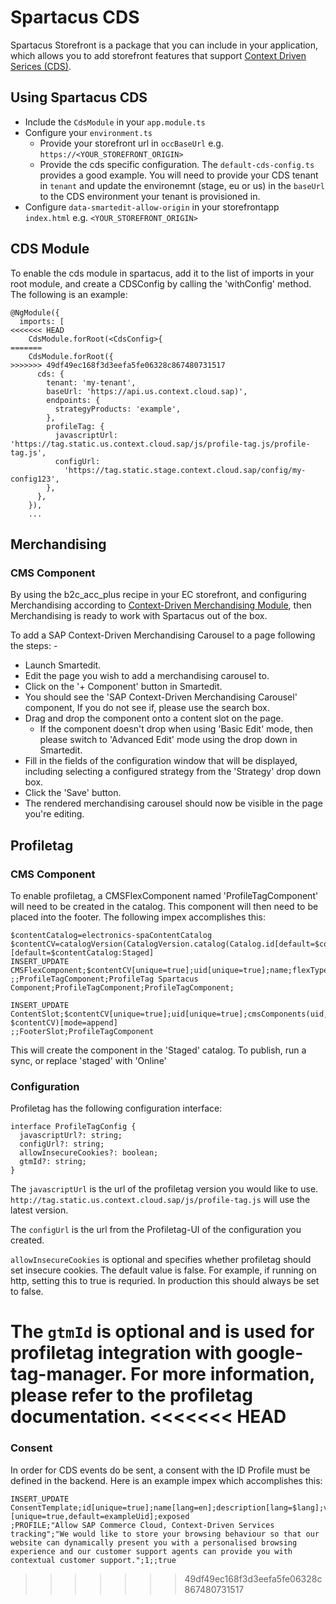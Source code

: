 # Spartacus CDS 
Spartacus Storefront is a package that you can include in your application, which allows you to add storefront features that support [Context Driven Serices (CDS)](https://help.sap.com/viewer/product/CONTEXT-DRIVEN_SERVICES/SHIP/en-US).

## Using Spartacus CDS

* Include the `CdsModule` in your `app.module.ts`
* Configure your `environment.ts`
  * Provide your storefront url in `occBaseUrl` e.g. `https://<YOUR_STOREFRONT_ORIGIN>`
  * Provide the cds specific configuration. The `default-cds-config.ts` provides a good example. You will need to provide your CDS tenant in `tenant` and update the environemnt (stage, eu or us) in the `baseUrl` to the CDS environment your tenant is provisioned in.
* Configure `data-smartedit-allow-origin` in your storefrontapp `index.html` e.g. `<YOUR_STOREFRONT_ORIGIN>`

## CDS Module

To enable the cds module in spartacus, add it to the list of imports in your root module, and create a CDSConfig by calling the 'withConfig' method. The following is an example: 
```
@NgModule({
  imports: [
<<<<<<< HEAD
    CdsModule.forRoot(<CdsConfig>{
=======
    CdsModule.forRoot({
>>>>>>> 49df49ec168f3d3eefa5fe06328c867480731517
      cds: {
        tenant: 'my-tenant',
        baseUrl: 'https://api.us.context.cloud.sap)',
        endpoints: {
          strategyProducts: 'example',
        },
        profileTag: {
          javascriptUrl: 'https://tag.static.us.context.cloud.sap/js/profile-tag.js/profile-tag.js',
          configUrl:
            'https://tag.static.stage.context.cloud.sap/config/my-config123',
        },
      },
    }),
    ...
```
## Merchandising

### CMS Component

By using the b2c_acc_plus recipe in your EC storefront, and configuring Merchandising according to [Context-Driven Merchandising Module](https://help.sap.com/viewer/50c996852b32456c96d3161a95544cdb/1905/en-US/5c53aa7a578e48f186817211b4c87e72.html), then Merchandising is ready to work with Spartacus out of the box.

To add a SAP Context-Driven Merchandising Carousel to a page following the steps: -

* Launch Smartedit.
* Edit the page you wish to add a merchandising carousel to.
* Click on the '+ Component' button in Smartedit.
* You should see the 'SAP Context-Driven Merchandising Carousel' component, If you do not see if, please use the search box.
* Drag and drop the component onto a content slot on the page.
  * If the component doesn't drop when using 'Basic Edit' mode, then please switch to 'Advanced Edit' mode using the drop down in Smartedit.
* Fill in the fields of the configuration window that will be displayed, including selecting a configured strategy from the 'Strategy' drop down box.
* Click the 'Save' button.
* The rendered merchandising carousel should now be visible in the page you're editing.

## Profiletag

### CMS Component

To enable profiletag, a CMSFlexComponent named 'ProfileTagComponent' will need to be created in the catalog. This component will then need to be placed into the footer. The following impex accomplishes this:
```
$contentCatalog=electronics-spaContentCatalog
$contentCV=catalogVersion(CatalogVersion.catalog(Catalog.id[default=$contentCatalog]),CatalogVersion.version[default=Staged])[default=$contentCatalog:Staged]
INSERT_UPDATE CMSFlexComponent;$contentCV[unique=true];uid[unique=true];name;flexType;&componentRef;
;;ProfileTagComponent;ProfileTag Spartacus Component;ProfileTagComponent;ProfileTagComponent;

INSERT_UPDATE ContentSlot;$contentCV[unique=true];uid[unique=true];cmsComponents(uid, $contentCV)[mode=append]
;;FooterSlot;ProfileTagComponent
```

This will create the component in the 'Staged' catalog. To publish, run a sync, or replace 'staged' with 'Online'

### Configuration

Profiletag has the following configuration interface:
```
interface ProfileTagConfig {
  javascriptUrl?: string;
  configUrl?: string;
  allowInsecureCookies?: boolean;
  gtmId?: string;
}
```
The `javascriptUrl` is the url of the profiletag version you would like to use. `http://tag.static.us.context.cloud.sap/js/profile-tag.js` will use the latest version.

The `configUrl` is the url from the Profiletag-UI of the configuration you created.

`allowInsecureCookies` is optional and specifies whether profiletag should set insecure cookies. The default value is false. For example, if running on http, setting this to true is requried. In production this should always be set to false.

The `gtmId` is optional and is used for profiletag integration with google-tag-manager. For more information, please refer to the profiletag documentation.
<<<<<<< HEAD
=======


### Consent

In order for CDS events do be sent, a consent with the ID Profile must be defined in the backend. Here is an example impex which accomplishes this:

```
INSERT_UPDATE ConsentTemplate;id[unique=true];name[lang=en];description[lang=$lang];version[unique=true];baseSite(uid)[unique=true,default=exampleUid];exposed
;PROFILE;"Allow SAP Commerce Cloud, Context-Driven Services tracking";"We would like to store your browsing behaviour so that our website can dynamically present you with a personalised browsing experience and our customer support agents can provide you with contextual customer support.";1;;true
```
>>>>>>> 49df49ec168f3d3eefa5fe06328c867480731517

